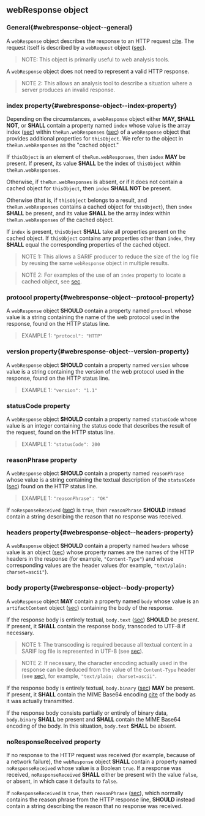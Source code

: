 ## webResponse object

### General{#webresponse-object--general}

A `webResponse` object describes the response to an HTTP request [cite](#RFC7230). The request itself is described by a `webRequest` object ([sec](#webrequest-object)).

> NOTE: This object is primarily useful to web analysis tools.

A `webResponse` object does not need to represent a valid HTTP response.

> NOTE 2: This allows an analysis tool to describe a situation where a server produces an invalid response.

### index property{#webresponse-object--index-property}

Depending on the circumstances, a `webResponse` object either **MAY, SHALL NOT**, or **SHALL** contain a property named `index` whose value is the array index ([sec](#array-indices)) within `theRun.webResponses` ([sec](#webresponses-property)) of a `webResponse` object that provides additional properties for `thisObject`. We refer to the object in `theRun.webResponses` as the "cached object."

If `thisObject` is an element of `theRun.webResponses`, then `index` **MAY** be present. If present, its value **SHALL** be the index of `thisObject` within `theRun.webResponses`.

Otherwise, if `theRun.webResponses` is absent, or if it does not contain a cached object for `thisObject`, then `index` **SHALL NOT** be present.

Otherwise (that is, if `thisObject` belongs to a result, and `theRun.webResponses` contains a cached object for `thisObject`), then `index` **SHALL** be present, and its value **SHALL** be the array index within `theRun.webResponses` of the cached object.

If `index` is present, `thisObject` **SHALL** take all properties present on the cached object. If `thisObject` contains any properties other than `index`, they **SHALL** equal the corresponding properties of the cached object.

> NOTE 1: This allows a SARIF producer to reduce the size of the log file by reusing the same `webResponse` object in multiple results.

> NOTE 2: For examples of the use of an `index` property to locate a cached object, see [sec](#threadflowlocation-object--index-property).

### protocol property{#webresponse-object--protocol-property}

A `webResponse` object **SHOULD** contain a property named `protocol` whose value is a string containing the name of the web protocol used in the response, found on the HTTP status line.

> EXAMPLE 1: `"protocol": "HTTP"`

### version property{#webresponse-object--version-property}

A `webResponse` object **SHOULD** contain a property named `version` whose value is a string containing the version of the web protocol used in the response, found on the HTTP status line.

> EXAMPLE 1: `"version": "1.1"`

### statusCode property

A `webResponse` object **SHOULD** contain a property named `statusCode` whose value is an integer containing the status code that describes the result of the request, found on the HTTP status line.

> EXAMPLE 1: `"statusCode": 200`

### reasonPhrase property

A `webResponse` object **SHOULD** contain a property named `reasonPhrase` whose value is a string containing the textual description of the `statusCode` ([sec](#statuscode-property)) found on the HTTP status line.

> EXAMPLE 1: `"reasonPhrase": "OK"`

If `noResponseReceived` ([sec](#noresponsereceived-property)) is `true`, then `reasonPhrase` **SHOULD** instead contain a string describing the reason that no response was received.

### headers property{#webresponse-object--headers-property}

A `webResponse` object **SHOULD** contain a property named `headers` whose value is an object ([sec](#object-properties)) whose property names are the names of the HTTP headers in the response (for example, `"Content-Type"`) and whose corresponding values are the header values (for example, `"text/plain; charset=ascii"`).

### body property{#webresponse-object--body-property}

A `webResponse` object **MAY** contain a property named `body` whose value is an `artifactContent` object ([sec](#artifactcontent-object)) containing the body of the response.

If the response body is entirely textual, `body.text` ([sec](#artifactcontent-object--text-property)) **SHOULD** be present. If present, it **SHALL** contain the response body, transcoded to UTF-8 if necessary.

> NOTE 1: The transcoding is required because all textual content in a SARIF log file is represented in UTF-8 (see [sec](#file-format--general)).

> NOTE 2: If necessary, the character encoding actually used in the response can be deduced from the value of the `Content-Type` header (see [sec](#webresponse-object--headers-property)), for example, `"text/plain; charset=ascii"`.

If the response body is entirely textual, `body.binary` ([sec](#binary-property)) **MAY** be present. If present, it **SHALL** contain the MIME Base64 encoding [cite](#RFC2045) of the body as it was actually transmitted.

If the response body consists partially or entirely of binary data, `body.binary` **SHALL** be present and **SHALL** contain the MIME Base64 encoding of the body. In this situation, `body.text` **SHALL** be absent.

### noResponseReceived property

If no response to the HTTP request was received (for example, because of a network failure), the `webResponse` object **SHALL** contain a property named `noResponseReceived` whose value is a Boolean `true`. If a response was received, `noResponseReceived` **SHALL** either be present with the value `false`, or absent, in which case it defaults to `false`.

If `noResponseReceived` is `true`, then `reasonPhrase` ([sec](#reasonphrase-property)), which normally contains the reason phrase from the HTTP response line, **SHOULD** instead contain a string describing the reason that no response was received.
